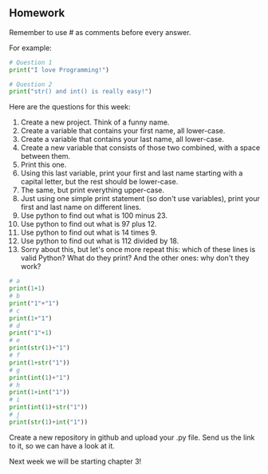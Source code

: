 Homework
-

Remember to use # as comments before every answer.

For example:

```Python
# Question 1
print("I love Programming!")

# Question 2
print("str() and int() is really easy!")
```

Here are the questions for this week:

1. Create a new project. Think of a funny name.
1. Create a variable that contains your first name, all lower-case.
1. Create a variable that contains your last name, all lower-case.
1. Create a new variable that consists of those two combined, with a space between them.
1. Print this one.
1. Using this last variable, print your first and last name starting with a capital letter, but the rest should be lower-case.
1. The same, but print everything upper-case.
1. Just using one simple print statement (so don't use variables), print your first and last name on different lines.
1. Use python to find out what is 100 minus 23.
1. Use python to find out what is 97 plus 12.
1. Use python to find out what is 14 times 9.
1. Use python to find out what is 112 divided by 18.
1. Sorry about this, but let's once more repeat this: which of these lines is valid Python? What do they print? And the other ones: why don't they work?
```Python
# a
print(1+1)
# b
print("1"+"1")
# c
print(1+"1")
# d
print("1"+1)
# e
print(str(1)+"1")
# f
print(1+str("1"))
# g
print(int(1)+"1")
# h
print(1+int("1"))
# i
print(int(1)+str("1"))
# j
print(str(1)+int("1"))
```

Create a new repository in github and upload your .py file. Send us the link to it, so we can have a look at it.

Next week we will be starting chapter 3!
